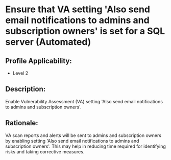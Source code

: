 # Ensure that VA setting 'Also send email notifications to admins and subscription owners' is set for a SQL server (Automated)

## Profile Applicability:

- Level 2

## Description:

Enable Vulnerability Assessment (VA) setting 'Also send email notifications to admins and subscription owners'.

## Rationale:

VA scan reports and alerts will be sent to admins and subscription owners by enabling setting 'Also send email notifications to admins and subscription owners'. This may help in reducing time required for identifying risks and taking corrective measures.